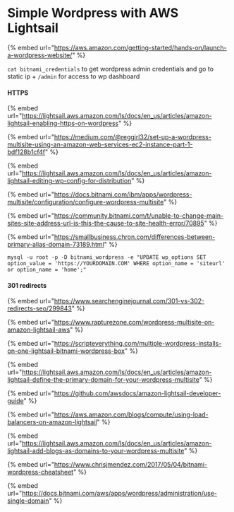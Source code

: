 # Simple Wordpress with AWS Lightsail

{% embed url="https://aws.amazon.com/getting-started/hands-on/launch-a-wordpress-website/" %}

`cat bitnami_credentials` to get wordpress admin credentials and go to static ip + `/admin` for access to wp dashboard

#### HTTPS

{% embed url="https://lightsail.aws.amazon.com/ls/docs/en_us/articles/amazon-lightsail-enabling-https-on-wordpress" %}

{% embed url="https://medium.com/@reggirl32/set-up-a-wordpress-multisite-using-an-amazon-web-services-ec2-instance-part-1-bdf128b1cf4f" %}

{% embed url="https://lightsail.aws.amazon.com/ls/docs/en_us/articles/amazon-lightsail-editing-wp-config-for-distribution" %}

{% embed url="https://docs.bitnami.com/ibm/apps/wordpress-multisite/configuration/configure-wordpress-multisite" %}

{% embed url="https://community.bitnami.com/t/unable-to-change-main-sites-site-address-url-is-this-the-cause-to-site-health-error/70895" %}

{% embed url="https://smallbusiness.chron.com/differences-between-primary-alias-domain-73189.html" %}

```
mysql -u root -p -D bitnami_wordpress -e "UPDATE wp_options SET option_value = 'https://YOURDOMAIN.COM' WHERE option_name = 'siteurl' or option_name = 'home';"
```

#### 301 redirects

{% embed url="https://www.searchenginejournal.com/301-vs-302-redirects-seo/299843" %}

{% embed url="https://www.rapturezone.com/wordpress-multisite-on-amazon-lightsail-aws" %}

{% embed url="https://scripteverything.com/multiple-wordpress-installs-on-one-lightsail-bitnami-wordpress-box" %}

{% embed url="https://lightsail.aws.amazon.com/ls/docs/en_us/articles/amazon-lightsail-define-the-primary-domain-for-your-wordpress-multisite" %}

{% embed url="https://github.com/awsdocs/amazon-lightsail-developer-guide" %}

{% embed url="https://aws.amazon.com/blogs/compute/using-load-balancers-on-amazon-lightsail" %}

{% embed url="https://lightsail.aws.amazon.com/ls/docs/en_us/articles/amazon-lightsail-add-blogs-as-domains-to-your-wordpress-multisite" %}

{% embed url="https://www.chrisjmendez.com/2017/05/04/bitnami-wordpress-cheatsheet" %}



{% embed url="https://docs.bitnami.com/aws/apps/wordpress/administration/use-single-domain" %}
